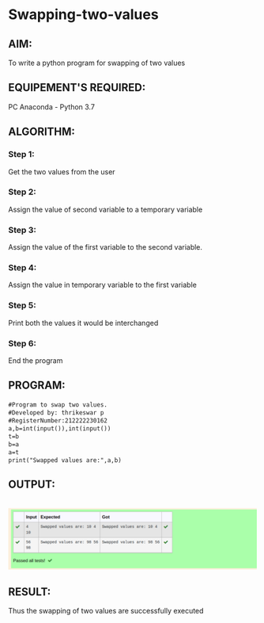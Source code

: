 # Swapping-two-values
## AIM:
To write a python program for swapping of two values
## EQUIPEMENT'S REQUIRED: 
PC
Anaconda - Python 3.7
## ALGORITHM: 
### Step 1:
Get the two values from the user
### Step 2: 
Assign the value of second variable to a temporary variable 
### Step 3: 
Assign the value of the first variable to the second variable.
### Step 4:  
Assign the value in temporary variable to the first variable
### Step 5: 
Print both the values it would be interchanged
### Step 6: 
End the program
## PROGRAM:
```
#Program to swap two values.
#Developed by: thrikeswar p
#RegisterNumber:212222230162
a,b=int(input()),int(input())
t=b
b=a
a=t
print("Swapped values are:",a,b)
```

## OUTPUT:
<br>![output](./swap.png)
## RESULT:
Thus the swapping of two values are successfully executed



